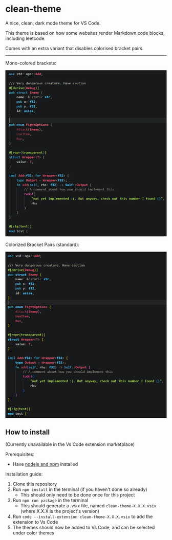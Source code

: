 # clean-theme

A nice, clean, dark mode theme for VS Code.

This theme is based on how some websites render Markdown code blocks, including leetcode.

Comes with an extra variant that disables colorised bracket pairs.

---

Mono-colored brackets:

![Mono Brackets](images/mono-brackets-sample.png)

Colorized Bracket Pairs (standard):

![Colorized Brackets](images/color-brackets-sample.png)

## How to install

(Currently unavailable in the Vs Code extension marketplace)

Prerequisites:

- Have [nodejs and npm](https://docs.npmjs.com/downloading-and-installing-node-js-and-npm) installed

Installation guide:

1. Clone this repository
2. Run `npm install` in the terminal (if you haven't done so already)
   - This should only need to be done once for this project
3. Run `npm run package` in the terminal
   - This should generate a .vsix file, named `clean-theme-X.X.X.vsix` (where X.X.X is the project's version)
4. Run `code --install-extension clean-theme-X.X.X.vsix` to add the extension to Vs Code
5. The themes should now be added to Vs Code, and can be selected under color themes
